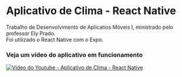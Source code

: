 # Aplicativo de Clima - React Native

Trabalho de Desenvolvimento de Aplicatios Móveis I, ministrado pelo professor Ely Prado.\
Foi utilizado o React Native com o Expo.

### Veja um vídeo do aplicativo em funcionamento
[![Vídeo do Youtube - Aplicativo de Clima - React Native](http://img.youtube.com/vi/ZdrZ3bQY9Ds/0.jpg)](https://www.youtube.com/watch?v=ZdrZ3bQY9Ds "Aplicativo de Clima - React Native")
